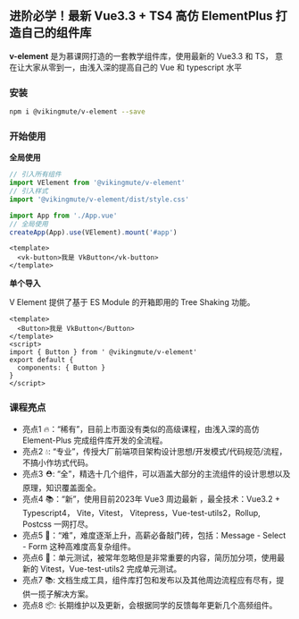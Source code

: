 ## 进阶必学！最新 Vue3.3 + TS4 高仿 ElementPlus 打造自己的组件库

**v-element** 是为慕课网打造的一套教学组件库，使用最新的 Vue3.3 和 TS， 意在让大家从零到一，由浅入深的提高自己的 Vue 和 typescript 水平

### 安装

```bash
npm i @vikingmute/v-element --save
```

### 开始使用

**全局使用**

```js
// 引入所有组件
import VElement from '@vikingmute/v-element'
// 引入样式
import '@vikingmute/v-element/dist/style.css'

import App from './App.vue'
// 全局使用
createApp(App).use(VElement).mount('#app')
```

```vue
<template>
  <vk-button>我是 VkButton</vk-button>
</template>
```

**单个导入**

V Element 提供了基于 ES Module 的开箱即用的 Tree Shaking 功能。

```vue
<template>
  <Button>我是 VkButton</Button>
</template>
<script>
import { Button } from ' @vikingmute/v-element'
export default {
  components: { Button }
}
</script>
```

### 课程亮点

- 亮点1 🔥：“稀有”，目前上市面没有类似的高级课程，由浅入深的高仿 Element-Plus 完成组件库开发的全流程。
- 亮点2 💧: “专业”，传授大厂前端项目架构设计思想/开发模式/代码规范/流程，不搞小作坊式代码。
- 亮点3 ⛑️: “全”，精选十几个组件，可以涵盖大部分的主流组件的设计思想以及原理，知识覆盖面全。
- 亮点4 📚：“新”，使用目前2023年 Vue3 周边最新 ，最全技术：Vue3.2 + Typescript4， Vite，Vitest， Vitepress，Vue-test-utils2，Rollup, Postcss 一网打尽。
- 亮点5 🎉：“难”，难度逐渐上升，高薪必备敲门砖，包括：Message - Select - Form 这种高难度高复杂组件。
- 亮点6 🌹：单元测试，被常年忽略但是非常重要的内容，简历加分项，使用最新的 Vitest，Vue-test-utils2 完成单元测试。
- 亮点7 📚: 文档生成工具，组件库打包和发布以及其他周边流程应有尽有，提供一揽子解决方案。
- 亮点8 📦: 长期维护以及更新，会根据同学的反馈每年更新几个高频组件。
